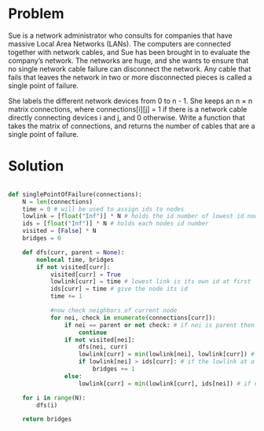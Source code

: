 # Problem

Sue is a network administrator who consults for companies that have massive Local Area Networks (LANs). The computers are connected together with network cables, and Sue has been brought in to evaluate the company’s network. The networks are huge, and she wants to ensure that no single network cable failure can disconnect the network. Any cable that fails that leaves the network in two or more disconnected pieces is called a single point of failure.

She labels the different network devices from 0 to n - 1. She keeps an n × n matrix connections, where connections[i][j] = 1 if there is a network cable directly connecting devices i and j, and 0 otherwise. Write a function that takes the matrix of connections, and returns the number of cables that are a single point of failure.

# Solution 

```python
    
def singlePointOfFailure(connections):    
    N = len(connections)
    time = 0 # will be used to assign ids to nodes
    lowlink = [float("Inf")] * N # holds the id number of lowest id node can reach
    ids = [float("Inf")] * N # holds each nodes id number
    visited = [False] * N 
    bridges = 0

    def dfs(curr, parent = None):
        nonlocal time, bridges
        if not visited[curr]:
            visited[curr] = True
            lowlink[curr] = time # lowest link is its own id at first
            ids[curr] = time # give the node its id
            time += 1

            #now check neighbors of current node
            for nei, check in enumerate(connections[curr]):
                if nei == parent or not check: # if nei is parent then ignore it or if connection is 0
                    continue
                if not visited[nei]:
                    dfs(nei, curr)
                    lowlink[curr] = min(lowlink[nei], lowlink[curr]) # after the recursive dfs call, check to see if neighbors lowlink is lower
                    if lowlink[nei] > ids[curr]: # if the lowlink at a neighbor node is greater than the id of the current node, its a bridge
                        bridges += 1
                else:
                    lowlink[curr] = min(lowlink[curr], ids[nei]) # if neighbor already visited, check to see if neighbors id is lower

    for i in range(N):
        dfs(i)

    return bridges
            
```
